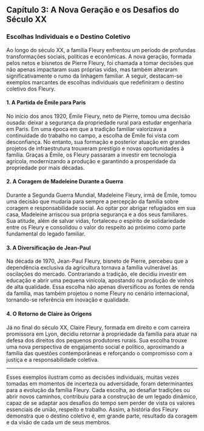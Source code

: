 
## Capítulo 3: A Nova Geração e os Desafios do Século XX

### Escolhas Individuais e o Destino Coletivo

Ao longo do século XX, a família Fleury enfrentou um período de profundas transformações sociais, políticas e econômicas. A nova geração, formada pelos netos e bisnetos de Pierre Fleury, foi chamada a tomar decisões que não apenas impactaram suas próprias vidas, mas também alteraram significativamente o rumo da linhagem familiar. A seguir, destacam-se exemplos marcantes de escolhas individuais que redefiniram o destino coletivo dos Fleury.

#### 1. A Partida de Émile para Paris

No início dos anos 1920, Émile Fleury, neto de Pierre, tomou uma decisão ousada: deixar a segurança da propriedade rural para estudar engenharia em Paris. Em uma época em que a tradição familiar valorizava a continuidade do trabalho no campo, a escolha de Émile foi vista com desconfiança. No entanto, sua formação e posterior atuação em grandes projetos de infraestrutura trouxeram prestígio e novas oportunidades à família. Graças a Émile, os Fleury passaram a investir em tecnologia agrícola, modernizando a produção e garantindo a prosperidade da propriedade por mais décadas.

#### 2. A Coragem de Madeleine Durante a Guerra

Durante a Segunda Guerra Mundial, Madeleine Fleury, irmã de Émile, tomou uma decisão que mudaria para sempre a percepção da família sobre coragem e responsabilidade social. Ao optar por abrigar refugiados em sua casa, Madeleine arriscou sua própria segurança e a dos seus familiares. Sua atitude, além de salvar vidas, fortaleceu o espírito de solidariedade entre os Fleury e consolidou o valor do respeito ao próximo como parte fundamental do legado familiar.

#### 3. A Diversificação de Jean-Paul

Na década de 1970, Jean-Paul Fleury, bisneto de Pierre, percebeu que a dependência exclusiva da agricultura tornava a família vulnerável às oscilações do mercado. Contrariando a tradição, ele decidiu investir em educação e abrir uma pequena vinícola, apostando na produção de vinhos de alta qualidade. Essa escolha não apenas diversificou as fontes de renda da família, mas também projetou o nome Fleury no cenário internacional, tornando-se referência em inovação e qualidade.

#### 4. O Retorno de Claire às Origens

Já no final do século XX, Claire Fleury, formada em direito e com carreira promissora em Lyon, decidiu retornar à propriedade da família para atuar na defesa dos direitos dos pequenos produtores rurais. Sua escolha trouxe uma nova perspectiva de engajamento social e político, aproximando a família das questões contemporâneas e reforçando o compromisso com a justiça e a responsabilidade coletiva.

---

Esses exemplos ilustram como as decisões individuais, muitas vezes tomadas em momentos de incerteza ou adversidade, foram determinantes para a evolução da família Fleury. Cada escolha, ao desafiar tradições ou abrir novos caminhos, contribuiu para a construção de um legado dinâmico, capaz de se adaptar aos desafios do tempo sem perder de vista os valores essenciais de união, respeito e trabalho. Assim, a história dos Fleury demonstra que o destino coletivo é, em grande parte, resultado da coragem e da visão de cada um de seus membros.
```
